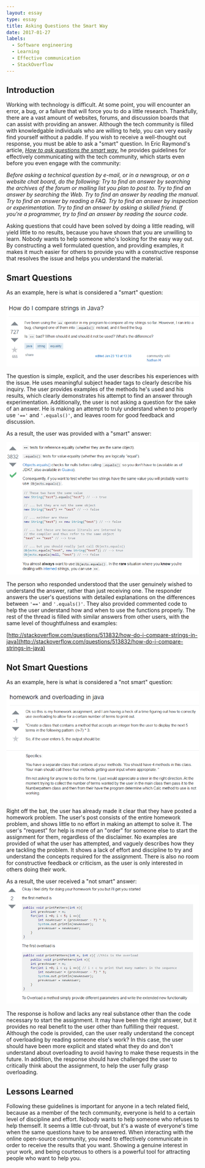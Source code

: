 ```yaml
---
layout: essay
type: essay
title: Asking Questions the Smart Way
date: 2017-01-27
labels:
  - Software engineering
  - Learning
  - Effective communication
  - StackOverflow
---
```


## Introduction ##
Working with technology is difficult.  At some point, you will encounter an error, a bug, or a failure that will force you to do a little research.  Thankfully, there are a vast amount of websites, forums, and discussion boards that can assist with providing an answer.  Although the tech community is filled with knowledgable individuals who are willing to help, you can very easily find yourself without a paddle.  If you wish to receive a well-thought out response, you must be able to ask a "smart" question.  In Eric Raymond's article, [*How to ask questions the smart way*](http://www.catb.org/esr/faqs/smart-questions.html#volume), he provides guidelines for effectively communicating with the tech community, which starts even before you even engage with the community:

*Before asking a technical question by e-mail, or in a newsgroup, or on a website chat board, do the following: Try to find an answer by searching the archives of the forum or mailing list you plan to post to. Try to find an answer by searching the Web. Try to find an answer by reading the manual. Try to find an answer by reading a FAQ. Try to find an answer by inspection or experimentation. Try to find an answer by asking a skilled friend. If you’re a programmer, try to find an answer by reading the source code.*

Asking questions that could have been solved by doing a little reading, will yield little to no results, because you have shown that you are unwilling to learn.  Nobody wants to help someone who's looking for the easy way out.  By constructing a well formulated question, and providing examples, it makes it much easier for others to provide you with a constructive response that resolves the issue and helps you understand the material.

## Smart Questions ##
As an example, here is what is considered a "smart" question:

<img class="ui centered huge image" src="/images/smartquestion.png">

The question is simple, explicit, and the user describes his experiences with the issue.  He uses meaningful subject header tags to clearly describe his inquiry.  The user provides examples of the methods he's used and his results, which clearly demonstrates his attempt to find an answer through experimentation.  Additionally, the user is not asking a question for the sake of an answer.  He is making an attempt to truly understand when to properly use ```'=='``` and `'.equals()'`, and leaves room for good feedback and discussion.

As a result, the user was provided with a "smart" answer:

<img class="ui centered huge image" src="/images/smartanswer.png">

The person who responded understood that the user genuinely wished to understand the answer, rather than just receiving one.  The responder answers the user's questions with detailed explanations on the differences between `'=='` and `'.equals()'`.  They also provided commented code to help the user understand how and when to use the functions properly.  The rest of the thread is filled with similar answers from other users, with the same level of thoughtfulness and examples:

[http://stackoverflow.com/questions/513832/how-do-i-compare-strings-in-java](http://stackoverflow.com/questions/513832/how-do-i-compare-strings-in-java)

## Not Smart Questions ##
As an example, here is what is considered a "not smart" question:

<img class="ui centered huge image" src="/images/notsmartquestion.png">

Right off the bat, the user has already made it clear that they have posted a homework problem.  The user's post consists of the entire homework problem, and shows little to no effort in making an attempt to solve it.  The user's "request" for help is more of an "order" for someone else to start the assignment for them, regardless of the disclaimer.  No examples are provided of what the user has attempted, and vaguely describes how they are tackling the problem.  It shows a lack of effort and discipline to try and understand the concepts required for the assignment.  There is also no room for constructive feedback or criticism, as the user is only interested in others doing their work.

As a result, the user received a "not smart" answer:
<img class="ui centered huge image" src="/images/notsmartanswer.png">

The response is hollow and lacks any real substance other than the code necessary to start the assignment.  It may have been the right answer, but it provides no real benefit to the user other than fulfilling their request.  Although the code is provided, can the user really understand the concept of overloading by reading someone else's work?  In this case, the user should have been more explicit and stated what they do and don't understand about overloading to avoid having to make these requests in the future.  In addition, the response should have challenged the user to critically think about the assignment, to help the user fully grasp overloading.

## Lessons Learned ##
Following these guidelines is important for anyone in a tech related field, because as a member of the tech community, everyone is held to a certain level of discipline and effort.  Nobody wants to help someone who refuses to help themself.  It seems a little cut-throat, but it's a waste of everyone's time when the same questions have to be answered.  When interacting with the online open-source community, you need to effectively communicate in order to receive the results that you want.  Showing a genuine interest in your work, and being courteous to others is a powerful tool for attracting people who want to help you.
